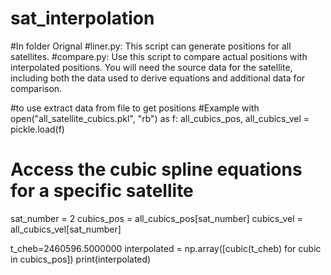 # sat_interpolation
#In folder Orignal
#liner.py: This script can generate positions for all satellites.
#compare.py: Use this script to compare actual positions with interpolated positions. You will need the source data for the satellite, including both the data used to derive equations and additional data for comparison.



#to use extract data from file to get positions
#Example
with open("all_satellite_cubics.pkl", "rb") as f:
    all_cubics_pos, all_cubics_vel = pickle.load(f)

# Access the cubic spline equations for a specific satellite
sat_number = 2
cubics_pos = all_cubics_pos[sat_number]
cubics_vel = all_cubics_vel[sat_number]

t_cheb=2460596.5000000
interpolated = np.array([cubic(t_cheb) for cubic in cubics_pos])
print(interpolated)




